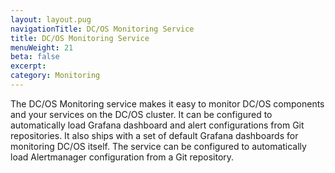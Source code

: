 ```yaml
---
layout: layout.pug
navigationTitle: DC/OS Monitoring Service
title: DC/OS Monitoring Service
menuWeight: 21
beta: false
excerpt:
category: Monitoring
---
```


The DC/OS Monitoring service makes it easy to monitor DC/OS components and your services on the DC/OS cluster. It can be configured to automatically load Grafana dashboard and alert configurations from Git repositories. It also ships with a set of default Grafana dashboards for monitoring DC/OS itself. The service can be configured to automatically load Alertmanager configuration from a Git repository.
